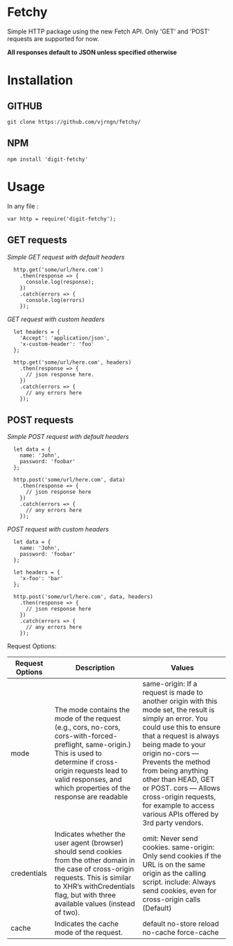 # Fetchy
Simple HTTP package using the new Fetch API.
Only 'GET' and 'POST' requests are supported for now.

**All responses default to JSON unless specified otherwise**

# Installation

## GITHUB

	git clone https://github.com/vjrngn/fetchy/

## NPM

	npm install 'digit-fetchy'

# Usage
In any file :

	var http = require('digit-fetchy');

## GET requests

*Simple GET request with default headers*

	  http.get('some/url/here.com')
	    .then(response => {
	      console.log(response);
	    })
	    .catch(errors => {
	      console.log(errors)
	    });

*GET request with custom headers*

	  let headers = {
	    'Accept': 'application/json',
	    'x-custom-header': 'foo'
	  };

	  http.get('some/url/here.com', headers)
	    .then(response => {
	      // json response here.
	    })
	    .catch(errors => {
	      // any errors here
	    });

## POST requests

*Simple POST request with default headers*

	  let data = {
	    name: 'John',
	    password: 'foobar'
	  };

	  http.post('some/url/here.com', data)
	    .then(response => {
	      // json response here
	    })
	    .catch(errors => {
	      // any errors here
	    });

*POST request with custom headers*

	  let data = {
	    name: 'John',
	    password: 'foobar'
	  };

	  let headers = {
	    'x-foo': 'bar'
	  };

	  http.post('some/url/here.com', data, headers)
	    .then(response => {
	      // json response here
	    })
	    .catch(errors => {
	      // any errors here
	    });

Request Options:

| Request Options | Description                                                                                                                                                                                                                             | Values                                                                                                                                                                                                                                                                                                                                                                         |
|-----------------|-----------------------------------------------------------------------------------------------------------------------------------------------------------------------------------------------------------------------------------------|--------------------------------------------------------------------------------------------------------------------------------------------------------------------------------------------------------------------------------------------------------------------------------------------------------------------------------------------------------------------------------|
| mode            | The mode contains the mode of the request (e.g., cors, no-cors, cors-with-forced-preflight, same-origin.) This is used to determine if cross-origin requests lead to valid responses, and which properties of the response are readable | same-origin: If a request is made to another origin with this mode set, the result is simply an error. You could use this to ensure that a request is always being made to your origin  no-cors — Prevents the method from being anything other than HEAD, GET or POST.  cors — Allows cross-origin requests, for example to access various APIs offered by 3rd party vendors. |
| credentials     | Indicates whether the user agent (browser) should send cookies from the other domain in the case of cross-origin requests. This is similar to XHR’s withCredentials flag, but with three available values (instead of two).             | omit: Never send cookies.  same-origin: Only send cookies if the URL is on the same origin as the calling script.  include: Always send cookies, even for cross-origin calls (Default)                                                                                                                                                                                         |
| cache           | Indicates the cache mode of the request.                                                                                                                                                                                                | default  no-store  reload  no-cache  force-cache                                                                                                                                                                                                                                                                                                                               |
